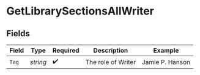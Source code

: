 # GetLibrarySectionsAllWriter


## Fields

| Field              | Type               | Required           | Description        | Example            |
| ------------------ | ------------------ | ------------------ | ------------------ | ------------------ |
| `Tag`              | *string*           | :heavy_check_mark: | The role of Writer | Jamie P. Hanson    |